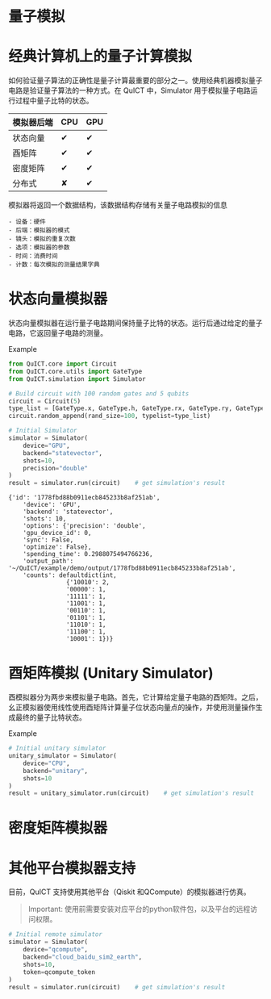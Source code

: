 # 量子模拟
经典计算机上的量子计算模拟
=====================
如何验证量子算法的正确性是量子计算最重要的部分之一。使用经典机器模拟量子电路是验证量子算法的一种方式。在 QuICT 中，Simulator 用于模拟量子电路运行过程中量子比特的状态。

|  模拟器后端   |   CPU   |   GPU   |
| ------      | ------- |  ------  |
|   状态向量    |   &#10004;   |  &#10004;   |
|    酉矩阵     |   &#10004;   |  &#10004;   |
|   密度矩阵    |   &#10004;   |  &#10004;   |
|   分布式      |    &#10008;  |  &#10004;   |

模拟器将返回一个数据结构，该数据结构存储有关量子电路模拟的信息

    - 设备：硬件
    - 后端：模拟器的模式
    - 镜头：模拟的重复次数
    - 选项：模拟器的参数
    - 时间：消费时间
    - 计数：每次模拟的测量结果字典

状态向量模拟器
============
状态向量模拟器在运行量子电路期间保持量子比特的状态。运行后通过给定的量子电路，它返回量子电路的测量。

Example
>>>>>>>

```python
from QuICT.core import Circuit
from QuICT.core.utils import GateType
from QuICT.simulation import Simulator

# Build circuit with 100 random gates and 5 qubits
circuit = Circuit(5)
type_list = [GateType.x, GateType.h, GateType.rx, GateType.ry, GateType.rz, GateType.cx]
circuit.random_append(rand_size=100, typelist=type_list)

# Initial Simulator
simulator = Simulator(
    device="GPU",
    backend="statevector",
    shots=10,
    precision="double"
)
result = simulator.run(circuit)    # get simulation's result
```

```
{'id': '1778fbd88b0911ecb845233b8af251ab',
    'device': 'GPU',
    'backend': 'statevector',
    'shots': 10,
    'options': {'precision': 'double',
    'gpu_device_id': 0,
    'sync': False,
    'optimize': False},
    'spending_time': 0.2988075494766236,
    'output_path': '~/QuICT/example/demo/output/1778fbd88b0911ecb845233b8af251ab',
    'counts': defaultdict(int,
                {'10010': 2,
                '00000': 1,
                '11111': 1,
                '11001': 1,
                '00110': 1,
                '01101': 1,
                '11010': 1,
                '11100': 1,
                '10001': 1})}
```


酉矩阵模拟 (Unitary Simulator)
=========
酉模拟器分为两步来模拟量子电路。首先，它计算给定量子电路的酉矩阵。之后，幺正模拟器使用线性使用酉矩阵计算量子位状态向量点的操作，并使用测量操作生成最终的量子比特状态。

Example
>>>>>>>
```python
# Initial unitary simulator
unitary_simulator = Simulator(
    device="CPU",
    backend="unitary",
    shots=10
)
result = unitary_simulator.run(circuit)    # get simulation's result
```

密度矩阵模拟器
============


其他平台模拟器支持
================
目前，QuICT 支持使用其他平台（Qiskit 和QCompute）的模拟器进行仿真。

> Important: 使用前需要安装对应平台的python软件包，以及平台的远程访问权限。

```python
# Initial remote simulator
simulator = Simulator(
    device="qcompute",
    backend="cloud_baidu_sim2_earth",
    shots=10,
    token=qcompute_token
)
result = simulator.run(circuit)    # get simulation's result
```
